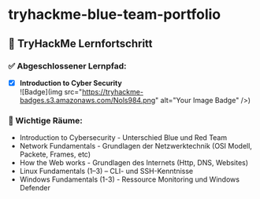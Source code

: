 # tryhackme-blue-team-portfolio
## 🧠 TryHackMe Lernfortschritt

### ✅ Abgeschlossener Lernpfad:
- [x] **Introduction to Cyber Security**  
  ![Badge](img src="https://tryhackme-badges.s3.amazonaws.com/Nols984.png" alt="Your Image Badge" />)

### 🧩 Wichtige Räume:
- Introduction to Cybersecurity - Unterschied Blue und Red Team
- Network Fundamentals - Grundlagen der Netzwerktechnik (OSI Modell, Packete, Frames, etc)
- How the Web works - Grundlagen des Internets (Http, DNS, Websites)
- Linux Fundamentals (1–3) – CLI- und SSH-Kenntnisse
- Windows Fundamentals (1-3) - Ressource Monitoring und Windows Defender
